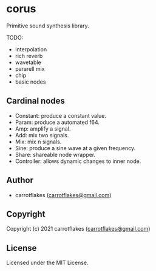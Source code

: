 # corus

Primitive sound synthesis library.

TODO:

- interpolation
- rich reverb
- wavetable
- pararell mix
- chip
- basic nodes

## Cardinal nodes
- Constant: produce a constant value.
- Param: produce a automated f64.
- Amp: amplify a signal.
- Add: mix two signals.
- Mix: mix n signals.
- Sine: produce a sine wave at a given frequency.
- Share: shareable node wrapper.
- Controller: allows dynamic changes to inner node.

## Author

* carrotflakes (carrotflakes@gmail.com)

## Copyright

Copyright (c) 2021 carrotflakes (carrotflakes@gmail.com)

## License

Licensed under the MIT License.

